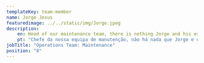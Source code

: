 ```yaml
---
templateKey: team-member
name: Jorge Jesus
featuredimage: ../../static/img/Jorge.jpeg
description: 
    en: Head of our maintenance team, there is nothing Jorge and his experienced colleagues can’t fix or repair to ensure our properties are kept in tip-top condition. From simple repairs to buildings works and health and safety matters, Jorge and his team have it covered!
    pt: "Chefe da nossa equipa de manutenção, não há nada que Jorge e os seus colegas experientes não possam arranjar ou reparar para assegurar que as nossas propriedades sejam mantidas em condições de ponta a ponta. Desde simples reparações a obras de edifícios e questões de saúde e segurança, Jorge e a sua equipa têm-no assegurado!"
jobTitle: "Operations Team: Maintenance"
position: "8"
---
```


